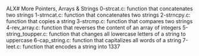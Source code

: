 ALX# More Pointers, Arrays & Strings
0-strcat.c: function that concatenates two strings
1-strncat.c: function that concatenates two strings
2-strncpy.c: function that copies a string
3-strcmp.c: function that compares two strings
4-rev_array.c: function that reverses the content of an array of integers
5-string_toupper.c: function that changes all lowercase letters of a string to uppercase
6-cap_string.c: function that capitalizes all words of a string
7-leet.c: function that encodes a string into 1337
